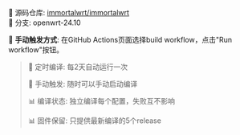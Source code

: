 🔗 源码仓库: [immortalwrt/immortalwrt]( https://github.com/immortalwrt/immortalwrt)  
🌿 分支:  openwrt-24.10  

📌 **手动触发方式**: 在GitHub Actions页面选择build workflow，点击"Run workflow"按钮。

> 🔄 定时编译: 每2天自动运行一次
>
> 🚀 手动触发: 随时可以手动启动编译
>
> 📊 编译状态: 独立编译每个配置，失败互不影响
>
> 📊 固件保留: 只提供最新编译的5个release
